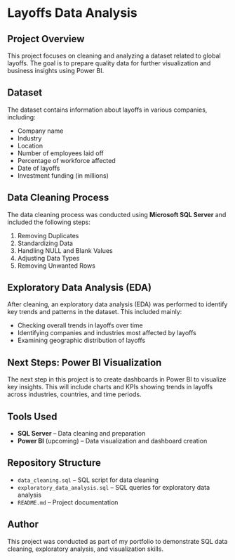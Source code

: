 # Layoffs Data Analysis

## Project Overview
This project focuses on cleaning and analyzing a dataset related to global layoffs. The goal is to prepare quality data for further visualization and business insights using Power BI.

## Dataset
The dataset contains information about layoffs in various companies, including:
- Company name
- Industry
- Location
- Number of employees laid off
- Percentage of workforce affected
- Date of layoffs
- Investment funding (in millions)

## Data Cleaning Process
The data cleaning process was conducted using **Microsoft SQL Server** and included the following steps:

1. Removing Duplicates
2. Standardizing Data
3. Handling NULL and Blank Values
4. Adjusting Data Types
5. Removing Unwanted Rows

## Exploratory Data Analysis (EDA)
After cleaning, an exploratory data analysis (EDA) was performed to identify key trends and patterns in the dataset. This included mainly:
- Checking overall trends in layoffs over time
- Identifying companies and industries most affected by layoffs
- Examining geographic distribution of layoffs

## Next Steps: Power BI Visualization
The next step in this project is to create dashboards in Power BI to visualize key insights. This will include charts and KPIs showing trends in layoffs across industries, countries, and time periods.

## Tools Used
- **SQL Server** – Data cleaning and preparation
- **Power BI** (upcoming) – Data visualization and dashboard creation

## Repository Structure
- `data_cleaning.sql` – SQL script for data cleaning
- `exploratory_data_analysis.sql` – SQL queries for exploratory data analysis
- `README.md` – Project documentation

## Author
This project was conducted as part of my portfolio to demonstrate SQL data cleaning, exploratory analysis, and visualization skills.


